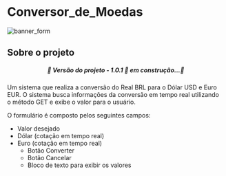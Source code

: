 # Conversor_de_Moedas #

![banner_form](https://user-images.githubusercontent.com/81047389/184954324-18f0545d-0298-43ce-965f-931dc718c806.png)

## Sobre o projeto

<h5 align="center">🚧 Versão do projeto - 1.0.1 🚀 em construção...🚧</h5>
Um sistema que realiza a conversão do Real BRL para o Dólar USD e Euro EUR.
O sistema busca informações da conversão em tempo real utilizando o método GET e exibe o valor para o usuário.

O formulário é composto pelos seguintes campos:
* Valor desejado       
* Dólar (cotação em tempo real)
* Euro  (cotação em tempo real)
  * Botão Converter
  * Botão Cancelar
  * Bloco de texto para exibir os valores
